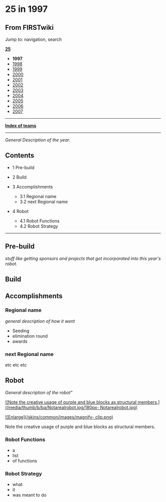 # 25 in 1997

## From FIRSTwiki

Jump to: navigation, search

**[25](25 "25")**

- **1997**
- [1998](25_in_1998 "25 in 1998")
- [1999](25_in_1999 "25 in 1999")
- [2000](25_in_2000 "25 in 2000")
- [2001](25_in_2001 "25 in 2001")
- [2002](25_in_2002 "25 in 2002")
- [2003](25_in_2003 "25 in 2003")
- [2004](25_in_2004 "25 in 2004")
- [2005](25_in_2005 "25 in 2005")
- [2006](25_in_2006 "25 in 2006")
- [2007](25_in_2007 "25 in 2007")

--------------------------------------------------------------------------------

**[Index of teams](Index_of_teams "Index of teams")**

--------------------------------------------------------------------------------

_General Description of the year._

## Contents

- 1 Pre-build
- 2 Build
- 3 Accomplishments

  - 3.1 Regional name
  - 3.2 next Regional name

- 4 Robot

  - 4.1 Robot Functions
  - 4.2 Robot Strategy

--------------------------------------------------------------------------------

## Pre-build

_stuff like getting sponsors and projects that got incorporated into this year's robot._

## Build

## Accomplishments

### Regional name

_general description of how it went_

- Seeding
- elimination round
- awards

### next Regional name

etc etc etc

## Robot

_General description of the robot"_

[![Note the creative usage of purple and blue blocks as structural
members.](/media/thumb/b/ba/Notarealrobot.jpg/180px-
Notarealrobot.jpg)](Image:Notarealrobot.jpg "Note the creative
usage of purple and blue blocks as structural members.")

[![Enlarge](/skins/common/images/magnify-
clip.png)](Image:Notarealrobot.jpg "Enlarge")

Note the creative usage of purple and blue blocks as structural members.

### Robot Functions

- a
- list
- of functions

### Robot Strategy

- what
- it
- was meant to do
